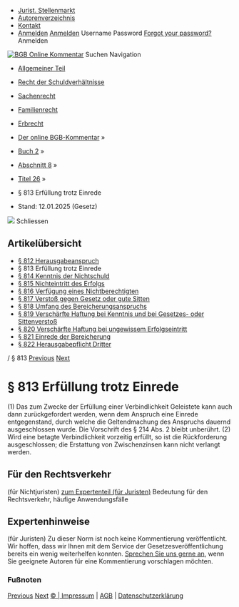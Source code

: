   * [Jurist. Stellenmarkt](https://bgb.kommentar.de/Buch-2/Abschnitt-8/Titel-26/</job-board> "Jurist. Stellenmarkt")
  * [Autorenverzeichnis](https://bgb.kommentar.de/Buch-2/Abschnitt-8/Titel-26/</Autorenverzeichnis> "Autorenverzeichnis")
  * [Kontakt](https://bgb.kommentar.de/Buch-2/Abschnitt-8/Titel-26/</Kontakt>)
  * [Anmelden](https://bgb.kommentar.de/Buch-2/Abschnitt-8/Titel-26/<#login> "show login form") [Anmelden](https://bgb.kommentar.de/Buch-2/Abschnitt-8/Titel-26/<#> "hide login form") Username Password
[Forgot your password?](https://bgb.kommentar.de/Buch-2/Abschnitt-8/Titel-26/</user/forgotpassword>) Anmelden 


[![BGB Online Kommentar](https://bgb.kommentar.de/extension/bgb/design/bgb/images/logo.png)](https://bgb.kommentar.de/Buch-2/Abschnitt-8/Titel-26/</> "BGB Online Kommentar")
Suchen
Navigation
  * [Allgemeiner Teil](https://bgb.kommentar.de/Buch-2/Abschnitt-8/Titel-26/</Buch-1>)
  * [Recht der Schuldverhältnisse](https://bgb.kommentar.de/Buch-2/Abschnitt-8/Titel-26/</Buch-2>)
  * [Sachenrecht](https://bgb.kommentar.de/Buch-2/Abschnitt-8/Titel-26/</Buch-3>)
  * [Familienrecht](https://bgb.kommentar.de/Buch-2/Abschnitt-8/Titel-26/</Buch-4>)
  * [Erbrecht](https://bgb.kommentar.de/Buch-2/Abschnitt-8/Titel-26/</Buch-5>)


  * [Der online BGB-Kommentar](https://bgb.kommentar.de/Buch-2/Abschnitt-8/Titel-26/</>) »
  * [Buch 2](https://bgb.kommentar.de/Buch-2/Abschnitt-8/Titel-26/</Buch-2>) »
  * [Abschnitt 8](https://bgb.kommentar.de/Buch-2/Abschnitt-8/Titel-26/</Buch-2/Abschnitt-8>) »
  * [Titel 26](https://bgb.kommentar.de/Buch-2/Abschnitt-8/Titel-26/</Buch-2/Abschnitt-8/Titel-26>) »
  * § 813 Erfüllung trotz Einrede 
  * Stand: 12.01.2025 (Gesetz) 


![](https://vg01.met.vgwort.de/na/1c9909529ead4f509072c06d9081a7d5)
Schliessen 
## Artikelübersicht
  * [ § 812 Herausgabeanspruch ](https://bgb.kommentar.de/Buch-2/Abschnitt-8/Titel-26/</Buch-2/Abschnitt-8/Titel-26/Herausgabeanspruch>)
  * § 813 Erfüllung trotz Einrede 
  * [ § 814 Kenntnis der Nichtschuld ](https://bgb.kommentar.de/Buch-2/Abschnitt-8/Titel-26/</Buch-2/Abschnitt-8/Titel-26/Kenntnis-der-Nichtschuld>)
  * [ § 815 Nichteintritt des Erfolgs ](https://bgb.kommentar.de/Buch-2/Abschnitt-8/Titel-26/</Buch-2/Abschnitt-8/Titel-26/Nichteintritt-des-Erfolgs>)
  * [ § 816 Verfügung eines Nichtberechtigten ](https://bgb.kommentar.de/Buch-2/Abschnitt-8/Titel-26/</Buch-2/Abschnitt-8/Titel-26/Verfuegung-eines-Nichtberechtigten>)
  * [ § 817 Verstoß gegen Gesetz oder gute Sitten ](https://bgb.kommentar.de/Buch-2/Abschnitt-8/Titel-26/</Buch-2/Abschnitt-8/Titel-26/Verstoss-gegen-Gesetz-oder-gute-Sitten>)
  * [ § 818 Umfang des Bereicherungsanspruchs ](https://bgb.kommentar.de/Buch-2/Abschnitt-8/Titel-26/</Buch-2/Abschnitt-8/Titel-26/Umfang-des-Bereicherungsanspruchs>)
  * [ § 819 Verschärfte Haftung bei Kenntnis und bei Gesetzes- oder Sittenverstoß ](https://bgb.kommentar.de/Buch-2/Abschnitt-8/Titel-26/</Buch-2/Abschnitt-8/Titel-26/Verschaerfte-Haftung-bei-Kenntnis-und-bei-Gesetzes-oder-Sittenverstoss>)
  * [ § 820 Verschärfte Haftung bei ungewissem Erfolgseintritt ](https://bgb.kommentar.de/Buch-2/Abschnitt-8/Titel-26/</Buch-2/Abschnitt-8/Titel-26/Verschaerfte-Haftung-bei-ungewissem-Erfolgseintritt>)
  * [ § 821 Einrede der Bereicherung ](https://bgb.kommentar.de/Buch-2/Abschnitt-8/Titel-26/</Buch-2/Abschnitt-8/Titel-26/Einrede-der-Bereicherung>)
  * [ § 822 Herausgabepflicht Dritter ](https://bgb.kommentar.de/Buch-2/Abschnitt-8/Titel-26/</Buch-2/Abschnitt-8/Titel-26/Herausgabepflicht-Dritter>)


/ § 813 
[Previous](https://bgb.kommentar.de/Buch-2/Abschnitt-8/Titel-26/</Buch-2/Abschnitt-8/Titel-26/Herausgabeanspruch> "§ 812 Herausgabeanspruch") [Next](https://bgb.kommentar.de/Buch-2/Abschnitt-8/Titel-26/</Buch-2/Abschnitt-8/Titel-26/Kenntnis-der-Nichtschuld> "§ 814 Kenntnis der Nichtschuld")
# § 813 Erfüllung trotz Einrede
(1) Das zum Zwecke der Erfüllung einer Verbindlichkeit Geleistete kann auch dann zurückgefordert werden, wenn dem Anspruch eine Einrede entgegenstand, durch welche die Geltendmachung des Anspruchs dauernd ausgeschlossen wurde. Die Vorschrift des § 214 Abs. 2 bleibt unberührt.
(2) Wird eine betagte Verbindlichkeit vorzeitig erfüllt, so ist die Rückforderung ausgeschlossen; die Erstattung von Zwischenzinsen kann nicht verlangt werden.
## Für den Rechtsverkehr 
(für Nichtjuristen)
[zum Expertenteil (für Juristen)](https://bgb.kommentar.de/Buch-2/Abschnitt-8/Titel-26/<#expertenhinweise>)
Bedeutung für den Rechtsverkehr, häufige Anwendungsfälle
## Expertenhinweise
(für Juristen)
Zu dieser Norm ist noch keine Kommentierung veröffentlicht. Wir hoffen, dass wir Ihnen mit dem Service der Gesetzesveröffentlichung bereits ein wenig weiterhelfen konnten. [Sprechen Sie uns gerne an](https://bgb.kommentar.de/Buch-2/Abschnitt-8/Titel-26/</Kontakt>), wenn Sie geeignete Autoren für eine Kommentierung vorschlagen möchten. 
### Fußnoten
[Previous](https://bgb.kommentar.de/Buch-2/Abschnitt-8/Titel-26/</Buch-2/Abschnitt-8/Titel-26/Herausgabeanspruch> "§ 812 Herausgabeanspruch") [Next](https://bgb.kommentar.de/Buch-2/Abschnitt-8/Titel-26/</Buch-2/Abschnitt-8/Titel-26/Kenntnis-der-Nichtschuld> "§ 814 Kenntnis der Nichtschuld")
[© | Impressum](https://bgb.kommentar.de/Buch-2/Abschnitt-8/Titel-26/</Kontakt>) | [AGB](https://bgb.kommentar.de/Buch-2/Abschnitt-8/Titel-26/</AGB>) | [Datenschutzerklärung](https://bgb.kommentar.de/Buch-2/Abschnitt-8/Titel-26/</Datenschutzerklaerung-fuer-Leser>)
